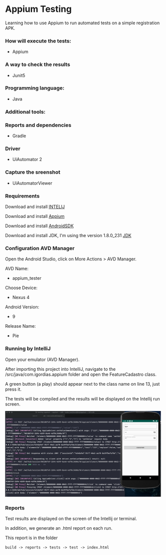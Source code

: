 # Appium Testing

Learning how to use Appium to run automated tests on a simple registration APK.

### How will execute the tests:
- Appium

### A way to check the results
- Junit5

### Programming language:
- Java

### Additional tools:

  ### Reports and dependencies
  - Gradle
  
  ### Driver
  - UiAutomator 2
  
  ### Capture the sreenshot
  - UiAutomatorViewer

### Requirements

Download and install [INTELIJ](https://www.jetbrains.com/idea/)

Download and install [Appium](https://appium.io/)

Download and install [AndroidSDK](https://developer.android.com/studio)

Download and install JDK, I'm using the version 1.8.0_231 [JDK](https://www.oracle.com/technetwork/java/javase/downloads/jdk8-downloads-2133151.html)


### Configuration AVD Manager

Open the Android Studio, click on More Actions > AVD Manager.

AVD Name:
- appium_tester

Choose Device:
- Nexus 4

Android Version:
- 9

Release Name:
- Pie


### Running by IntelliJ

Open your emulator (AVD Manager).

After importing this project into IntelliJ, navigate to the /src/java/com.igordias.appium folder and open the FeatureCadastro class.

A green button (a play) should appear next to the class name on line 13, just press it.

The tests will be compiled and the results will be displayed on the Intellij run screen.


![Appium Running](https://github.com/Igorth/appium-testing/blob/main/ScreenShot.png)

### Reports

Test results are displayed on the screen of the Intellij or terminal.
 
In addition, we generate an .html report on each run.

This report is in the folder

    build -> reports -> tests -> test -> index.html
